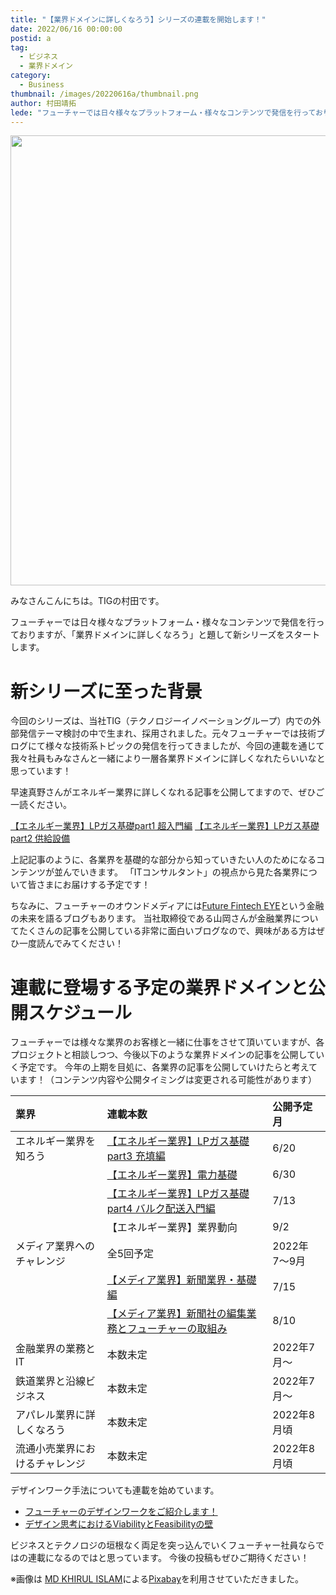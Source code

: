 ```yaml
---
title: "【業界ドメインに詳しくなろう】シリーズの連載を開始します！"
date: 2022/06/16 00:00:00
postid: a
tag:
  - ビジネス
  - 業界ドメイン
category:
  - Business
thumbnail: /images/20220616a/thumbnail.png
author: 村田靖拓
lede: "フューチャーでは日々様々なプラットフォーム・様々なコンテンツで発信を行っておりますが、「業界ドメインに詳しくなろう」と題して新シリーズをスタートさせたいと思います。今回のシリーズは、当社TIG（テクノロジーイノベーショングループ）内での外部発信テーマ検討の中で生まれ、採用されました。元々TIGでは技術ブログを筆頭に様々な技術系トピックの発信を行ってきましたが、今回の連載を通じて我々社員もみなさんと一緒により一層各業界ドメインに詳しくなれたらいいなと思っています！"
---
```

<img src="/images/20220616a/city-4679928_1280.png" alt="" width="1280" height="720">

みなさんこんにちは。TIGの村田です。

フューチャーでは日々様々なプラットフォーム・様々なコンテンツで発信を行っておりますが、「業界ドメインに詳しくなろう」と題して新シリーズをスタートします。

# 新シリーズに至った背景

今回のシリーズは、当社TIG（テクノロジーイノベーショングループ）内での外部発信テーマ検討の中で生まれ、採用されました。元々フューチャーでは技術ブログにて様々な技術系トピックの発信を行ってきましたが、今回の連載を通じて我々社員もみなさんと一緒により一層各業界ドメインに詳しくなれたらいいなと思っています！

早速真野さんがエネルギー業界に詳しくなれる記事を公開してますので、ぜひご一読ください。

[【エネルギー業界】LPガス基礎part1 超入門編](/articles/20220519a/)
[【エネルギー業界】LPガス基礎part2 供給設備](/articles/20220530a/)

上記記事のように、各業界を基礎的な部分から知っていきたい人のためになるコンテンツが並んでいきます。
「ITコンサルタント」の視点から見た各業界について皆さまにお届けする予定です！

ちなみに、フューチャーのオウンドメディアには[Future Fintech EYE](https://future-fintech.github.io/)という金融の未来を語るブログもあります。
当社取締役である山岡さんが金融業界についてたくさんの記事を公開している非常に面白いブログなので、興味がある方はぜひ一度読んでみてください！

# 連載に登場する予定の業界ドメインと公開スケジュール

フューチャーでは様々な業界のお客様と一緒に仕事をさせて頂いていますが、各プロジェクトと相談しつつ、今後以下のような業界ドメインの記事を公開していく予定です。
今年の上期を目処に、各業界の記事を公開していけたらと考えています！（コンテンツ内容や公開タイミングは変更される可能性があります）

| 業界                        |  連載本数     | 公開予定月   |
|:----------------------------|:------------|:------------|
| エネルギー業界を知ろう         | [【エネルギー業界】LPガス基礎part3 充填編](/articles/20220620a/) | 6/20  |
|                              | [【エネルギー業界】電力基礎](/articles/20220630a/)        | 6/30             |
|                              | [【エネルギー業界】LPガス基礎part4 バルク配送入門編](/articles/20220713a/)   | 7/13             |
|                              | 【エネルギー業界】業界動向         | 9/2               |
| メディア業界へのチャレンジ     | 全5回予定　| 2022年7〜9月        |
|                              | [【メディア業界】新聞業界・基礎編](/articles/20220715a/)　| 7/15        |
|                              | [【メディア業界】新聞社の編集業務とフューチャーの取組み](/articles/20220810a/)　| 8/10        |
| 金融業界の業務とIT            | 本数未定 | 2022年7月〜          |
| 鉄道業界と沿線ビジネス         | 本数未定 | 2022年7月〜          |
| アパレル業界に詳しくなろう      |  本数未定  | 2022年8月頃       |
| 流通小売業界におけるチャレンジ  | 本数未定  | 2022年8月頃    |

デザインワーク手法についても連載を始めています。

* [フューチャーのデザインワークをご紹介します！](/articles/20220706a/)
* [デザイン思考におけるViabilityとFeasibilityの壁](/articles/20220727a/)

ビジネスとテクノロジの垣根なく両足を突っ込んでいくフューチャー社員ならではの連載になるのではと思っています。
今後の投稿もぜひご期待ください！


※画像は <a href="https://pixabay.com/ja/users/khirulislam898-12875647/?utm_source=link-attribution&amp;utm_medium=referral&amp;utm_campaign=image&amp;utm_content=4679928">MD KHIRUL ISLAM</a>による<a href="https://pixabay.com/ja/?utm_source=link-attribution&amp;utm_medium=referral&amp;utm_campaign=image&amp;utm_content=4679928">Pixabay</a>を利用させていただきました。

